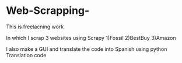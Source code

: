 # Web-Scrapping-
This is freelacning work

In which I scrap 3 websites using Scrapy
1)Fossil
2)BestBuy
3)Amazon

I also make a GUI and translate the code into Spanish using python Translation code

